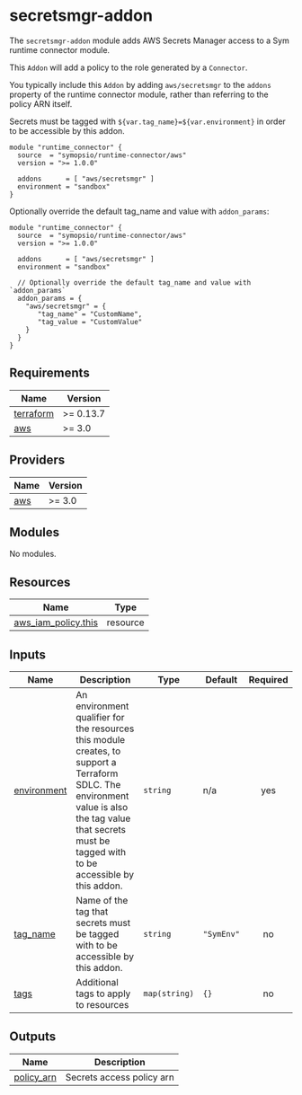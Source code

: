 # secretsmgr-addon

The `secretsmgr-addon` module adds AWS Secrets Manager access to a Sym runtime connector module.

This `Addon` will add a policy to the role generated by a `Connector`.

You typically include this `Addon` by adding `aws/secretsmgr` to the  `addons` property of the runtime  connector module, rather than referring to the policy ARN itself.

Secrets must be tagged with `${var.tag_name}=${var.environment}` in order to be accessible by this addon.

```hcl
module "runtime_connector" {
  source  = "symopsio/runtime-connector/aws"
  version = ">= 1.0.0"

  addons      = [ "aws/secretsmgr" ]
  environment = "sandbox"
}
```

Optionally override the default tag_name and value with `addon_params`:

```hcl
module "runtime_connector" {
  source  = "symopsio/runtime-connector/aws"
  version = ">= 1.0.0"

  addons      = [ "aws/secretsmgr" ]
  environment = "sandbox"

  // Optionally override the default tag_name and value with `addon_params`
  addon_params = {
    "aws/secretsmgr" = {
       "tag_name" = "CustomName",
       "tag_value = "CustomValue"
    }
  }
}
```

<!-- BEGIN_TF_DOCS -->
## Requirements

| Name | Version |
|------|---------|
| <a name="requirement_terraform"></a> [terraform](#requirement\_terraform) | >= 0.13.7 |
| <a name="requirement_aws"></a> [aws](#requirement\_aws) | >= 3.0 |

## Providers

| Name | Version |
|------|---------|
| <a name="provider_aws"></a> [aws](#provider\_aws) | >= 3.0 |

## Modules

No modules.

## Resources

| Name | Type |
|------|------|
| [aws_iam_policy.this](https://registry.terraform.io/providers/hashicorp/aws/latest/docs/resources/iam_policy) | resource |

## Inputs

| Name | Description | Type | Default | Required |
|------|-------------|------|---------|:--------:|
| <a name="input_environment"></a> [environment](#input\_environment) | An environment qualifier for the resources this module creates, to support a Terraform SDLC. The environment value is also the tag value that secrets must be tagged with to be accessible by this addon. | `string` | n/a | yes |
| <a name="input_tag_name"></a> [tag\_name](#input\_tag\_name) | Name of the tag that secrets must be tagged with to be accessible by this addon. | `string` | `"SymEnv"` | no |
| <a name="input_tags"></a> [tags](#input\_tags) | Additional tags to apply to resources | `map(string)` | `{}` | no |

## Outputs

| Name | Description |
|------|-------------|
| <a name="output_policy_arn"></a> [policy\_arn](#output\_policy\_arn) | Secrets access policy arn |
<!-- END_TF_DOCS -->